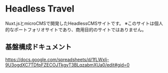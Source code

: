 # Headless Travel
Nuxt.jsとmicroCMSで開発したHeadlessCMSサイトです。
※このサイトは個人的なポートフォリオサイトであり、商用目的のサイトではありません。


## 基盤構成ドキュメント
https://docs.google.com/spreadsheets/d/1fLWxlj-9U3ogdXC7TDfpFZECOJTkgyT3BLqzabmXUa0/edit#gid=0
